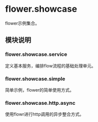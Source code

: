 # flower.showcase

flower示例集合。

## 模块说明
### flower.showcase.service
定义基本服务，编排flow流程的基础处理单元。

### flower.showcase.simple
简单示例，flower的简单使用方式。

### flower.showcase.http.async
使用flowr进行http调用的异步整合方式。